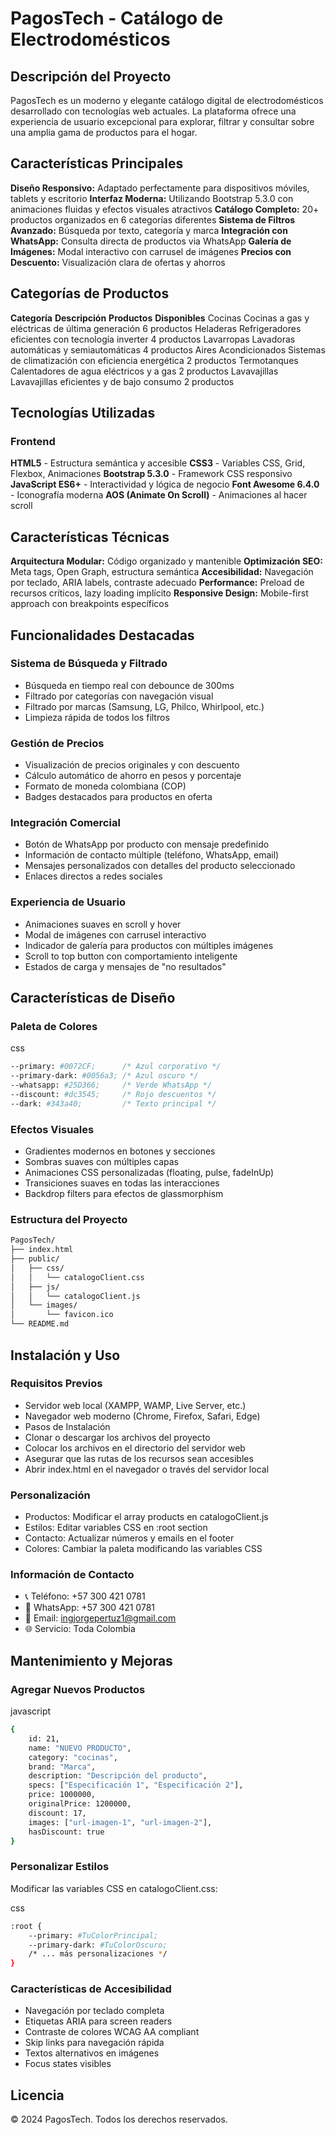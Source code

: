 # PagosTech - Catálogo de Electrodomésticos

## Descripción del Proyecto

PagosTech es un moderno y elegante catálogo digital de electrodomésticos desarrollado con tecnologías web actuales. La plataforma ofrece una experiencia de usuario excepcional para explorar, filtrar y consultar sobre una amplia gama de productos para el hogar.

## Características Principales

**Diseño Responsivo:** Adaptado perfectamente para dispositivos móviles, tablets y escritorio
**Interfaz Moderna:** Utilizando Bootstrap 5.3.0 con animaciones fluidas y efectos visuales atractivos
**Catálogo Completo:** 20+ productos organizados en 6 categorías diferentes
**Sistema de Filtros Avanzado:** Búsqueda por texto, categoría y marca
**Integración con WhatsApp:** Consulta directa de productos via WhatsApp
**Galería de Imágenes:** Modal interactivo con carrusel de imágenes
**Precios con Descuento:** Visualización clara de ofertas y ahorros

## Categorías de Productos

**Categoría**	**Descripción**	**Productos** **Disponibles**
Cocinas	Cocinas a gas y eléctricas de última generación	6 productos
Heladeras	Refrigeradores eficientes con tecnología inverter	4 productos
Lavarropas	Lavadoras automáticas y semiautomáticas	4 productos
Aires Acondicionados	Sistemas de climatización con eficiencia energética	2 productos
Termotanques	Calentadores de agua eléctricos y a gas	2 productos
Lavavajillas	Lavavajillas eficientes y de bajo consumo	2 productos

## Tecnologías Utilizadas

### Frontend

**HTML5** - Estructura semántica y accesible
**CSS3** - Variables CSS, Grid, Flexbox, Animaciones
**Bootstrap 5.3.0** - Framework CSS responsivo
**JavaScript ES6+** - Interactividad y lógica de negocio
**Font Awesome 6.4.0** - Iconografía moderna
**AOS (Animate On Scroll)** - Animaciones al hacer scroll

## Características Técnicas

**Arquitectura Modular:** Código organizado y mantenible
**Optimización SEO:** Meta tags, Open Graph, estructura semántica
**Accesibilidad:** Navegación por teclado, ARIA labels, contraste adecuado
**Performance:** Preload de recursos críticos, lazy loading implícito
**Responsive Design:** Mobile-first approach con breakpoints específicos

## Funcionalidades Destacadas

### Sistema de Búsqueda y Filtrado

- Búsqueda en tiempo real con debounce de 300ms
- Filtrado por categorías con navegación visual
- Filtrado por marcas (Samsung, LG, Philco, Whirlpool, etc.)
- Limpieza rápida de todos los filtros

### Gestión de Precios
- Visualización de precios originales y con descuento
- Cálculo automático de ahorro en pesos y porcentaje
- Formato de moneda colombiana (COP)
- Badges destacados para productos en oferta

### Integración Comercial

- Botón de WhatsApp por producto con mensaje predefinido
- Información de contacto múltiple (teléfono, WhatsApp, email)
- Mensajes personalizados con detalles del producto seleccionado
- Enlaces directos a redes sociales

### Experiencia de Usuario

- Animaciones suaves en scroll y hover
- Modal de imágenes con carrusel interactivo
- Indicador de galería para productos con múltiples imágenes
- Scroll to top button con comportamiento inteligente
- Estados de carga y mensajes de "no resultados"

## Características de Diseño

### Paleta de Colores

css
```Bash
--primary: #0072CF;      /* Azul corporativo */
--primary-dark: #0056a3; /* Azul oscuro */
--whatsapp: #25D366;     /* Verde WhatsApp */
--discount: #dc3545;     /* Rojo descuentos */
--dark: #343a40;         /* Texto principal */
```

### Efectos Visuales

- Gradientes modernos en botones y secciones
- Sombras suaves con múltiples capas
- Animaciones CSS personalizadas (floating, pulse, fadeInUp)
- Transiciones suaves en todas las interacciones
- Backdrop filters para efectos de glassmorphism

### Estructura del Proyecto

```Bash
PagosTech/
├── index.html                 
├── public/
│   ├── css/
│   │   └── catalogoClient.css 
│   ├── js/
│   │   └── catalogoClient.js  
│   └── images/
│       └── favicon.ico        
└── README.md                  
```

## Instalación y Uso

### Requisitos Previos
- Servidor web local (XAMPP, WAMP, Live Server, etc.)
- Navegador web moderno (Chrome, Firefox, Safari, Edge)
- Pasos de Instalación
- Clonar o descargar los archivos del proyecto
- Colocar los archivos en el directorio del servidor web
- Asegurar que las rutas de los recursos sean accesibles
- Abrir index.html en el navegador o través del servidor local

### Personalización

- Productos: Modificar el array products en catalogoClient.js
- Estilos: Editar variables CSS en :root section
- Contacto: Actualizar números y emails en el footer
- Colores: Cambiar la paleta modificando las variables CSS

### Información de Contacto

- 📞 Teléfono: +57 300 421 0781
- 💬 WhatsApp: +57 300 421 0781
- 📧 Email: ingjorgepertuz1@gmail.com
- 🌐 Servicio: Toda Colombia

## Mantenimiento y Mejoras

### Agregar Nuevos Productos

javascript
```Bash
{
    id: 21,
    name: "NUEVO PRODUCTO",
    category: "cocinas",
    brand: "Marca",
    description: "Descripción del producto",
    specs: ["Especificación 1", "Especificación 2"],
    price: 1000000,
    originalPrice: 1200000,
    discount: 17,
    images: ["url-imagen-1", "url-imagen-2"],
    hasDiscount: true
}
```

### Personalizar Estilos

Modificar las variables CSS en catalogoClient.css:

css
```Bash
:root {
    --primary: #TuColorPrincipal;
    --primary-dark: #TuColorOscuro;
    /* ... más personalizaciones */
}
``` 

### Características de Accesibilidad

- Navegación por teclado completa
- Etiquetas ARIA para screen readers
- Contraste de colores WCAG AA compliant
- Skip links para navegación rápida
- Textos alternativos en imágenes
- Focus states visibles

## Licencia
© 2024 PagosTech. Todos los derechos reservados.